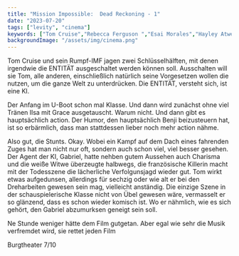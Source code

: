 ```yaml
---
title: "Mission Impossible:  Dead Reckoning - 1"
date: "2023-07-20"
tags: ["levity", "cinema"]
keywords: ["Tom Cruise","Rebecca Ferguson ","Esai Morales","Hayley Atwell","Vanessa Kirby"]
backgroundImage: "/assets/img/cinema.png"
---
```

Tom Cruise und sein Rumpf-IMF jagen zwei Schlüsselhälften, mit denen irgendwie die ENTITÄT ausgeschaltet werden können soll. Ausschalten will sie Tom, alle anderen, einschließlich natürlich seine Vorgesetzen wollen die nutzen, um die ganze Welt zu unterdrücken. Die ENTITÄT, versteht sich, ist eine KI.

Der Anfang im U-Boot schon mal Klasse. Und dann wird zunächst ohne viel Tränen Ilsa mit Grace ausgetauscht. Warum nicht. Und dann gibt es hauptsächlich action. Der Humor, den hauptsächlich Benji beizusteuern hat, ist so erbärmlich, dass man stattdessen lieber noch mehr action nähme.

Also gut, die Stunts. Okay. Wobei ein Kampf auf dem Dach eines fahrenden Zuges hat man nicht nur oft, sondern auch schon viel, viel besser gesehen. Der Agent der KI, Gabriel, hatte nehben gutem Aussehen auch Charisma und die weiße Witwe überzeugte halbwegs, die französische Killerin macht mit der Todesszene die lächerliche Verfolgunsjagd wieder gut. Tom wirkt etwas aufgedunsen, allerdings für sechzig oder wie alt er bei den Dreharbeiten gewesen sein mag, vielleicht anständig. Die einzige Szene in der schauspielerische Klasse nicht von Übel gewesen wäre, vermasselt er so glänzend, dass es schon wieder komisch ist. Wo er nähmlich, wie es sich gehört, den Gabriel abzumurksen geneigt sein soll.

Ne Stunde weniger hätte dem Film gutgetan. Aber egal wie sehr die Musik verfremdet wird, sie rettet jeden Film

Burgtheater 7/10